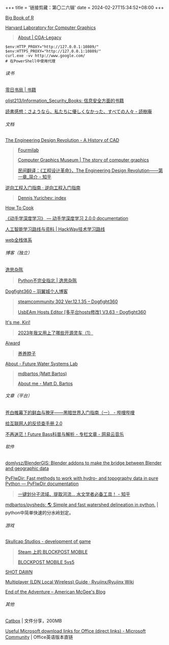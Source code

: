 +++
title = '链接剪藏：第〇二六辑'
date = 2024-02-27T15:34:52+08:00
+++

[Big Book of R](https://www.bigbookofr.com/)

[Harvard Laboratory for Computer Graphics](https://users.cs.duke.edu/~brd/Historical/hlcg/)

> [About | CGA-Legacy](https://maps.cga.harvard.edu/cga-legacy/about/)

```shell
$env:HTTP_PROXY="http://127.0.0.1:10809/"
$env:HTTPS_PROXY="http://127.0.0.1:10809/"
curl.exe -vv http://www.google.com/
# 在PowerShell中使用代理
```

<!--more-->

###### 读书

[零日书局 | 书籍](http://book.0day.studio/)

[olist213/Information_Security_Books: 信息安全方面的书籍](https://github.com/olist213/Information_Security_Books)

[読書感想：さようなら、私たちに優しくなかった、すべての人々 - 読樹庵](https://yuukimasiro.hatenablog.com/entry/2023/08/19/223810)

###### 文档

[The Engineering Design Revolution - A History of CAD](https://www.shapr3d.com/blog/history-of-cad)

> [Fourmilab](https://www.fourmilab.ch/)
>
> [Computer Graphics Museum | The story of computer graphics](https://computergraphicsmuseum.org/)
> 
> [民间翻译：《工程设计革命》，The Engineering Design Revolution——第一章_简介 - 知乎](https://zhuanlan.zhihu.com/p/463430161)

[逆向工程入门指南 · 逆向工程入门指南](https://wizardforcel.gitbooks.io/re-for-beginners/content/)

> [Dennis Yurichev: index](https://yurichev.com/)

[How To Cook](https://cook.aiurs.co/)

[《动手学深度学习》 — 动手学深度学习 2.0.0 documentation](https://zh.d2l.ai/)

[人工智能学习路线与资料 | HackWay技术学习路线](https://hackway.org/docs/ai/intro)

[web全栈体系](https://js.youliaowu.com/)

###### 博客（独立）

[逸思杂陈](https://blog.ponder.work/)

> [Python不完全指北 | 逸思杂陈](https://blog.ponder.work/2018/03/31/python-learning-guide/)

[Dogfight360 – 羽翼城个人博客](https://www.dogfight360.com/blog/)

> [steamcommunity 302 Ver.12.1.35 – Dogfight360](https://www.dogfight360.com/blog/686/)
>
> [UsbEAm Hosts Editor [多平台hosts修改] V3.63 – Dogfight360](https://www.dogfight360.com/blog/475/)

[It's me, Kiri!](https://kirikira.moe/)

> [2023年我又用上了哪些开源灵车（1）](https://kirikira.moe/post/48/)

[Aiward](https://aiward.rest/)

> [养养脖子](https://bozi.aiward.rest/)

[About - Future Water Systems Lab](https://future-water.org/)

> [mdbartos (Matt Bartos)](https://github.com/mdbartos)
>
> [About me - Matt D. Bartos](https://mattbartos.com/)

###### 文章（平台）

[苍白帷幕下的鲜血与獠牙——黑暗世界入门指南（一） - 哔哩哔哩](https://www.bilibili.com/read/cv8380171/)

[给互联网人的反侦查手册 2.0](https://mp.weixin.qq.com/s/uD2zSknYSgNpikFd9FaF4g)

[不再迷茫！Future Bass科普与解析 - 专栏文章 - 网易云音乐](https://music.163.com/#/topic?id=18420066)

###### 软件

[domlysz/BlenderGIS: Blender addons to make the bridge between Blender and geographic data](https://github.com/domlysz/BlenderGIS)

[PyFlwDir: Fast methods to work with hydro- and topography data in pure Python — PyFlwDir documentation](https://deltares.github.io/pyflwdir/latest/)

> [一键划分子流域、提取河流... 水文学者必备工具！ - 知乎](https://zhuanlan.zhihu.com/p/654653072)

[mdbartos/pysheds: :earth_americas: Simple and fast watershed delineation in python.](https://github.com/mdbartos/pysheds) | python中简单快速的分水岭划定。

###### 游戏

[Skullcap Studios - development of game](https://www.skullcapstudios.com/)

> [Steam 上的 BLOCKPOST MOBILE](https://store.steampowered.com/app/1679010/BLOCKPOST_MOBILE/)
>
> [BLOCKPOST MOBILE 5vs5](https://shop.playblockpost.com/)

[SHOT DAWN](http://www.dcngame.com/)

[Multiplayer (LDN Local Wireless) Guide · Ryujinx/Ryujinx Wiki](https://github.com/Ryujinx/Ryujinx/wiki/Multiplayer-%28LDN-Local-Wireless%29-Guide)

[End of the Adventure – American McGee's Blog](https://www.americanmcgee.com/2023/04/07/end-of-the-adventure/)

###### 其他

[Catbox](https://catbox.moe/) | 文件分享，200MB

[Useful Microsoft download links for Office (direct links) - Microsoft Community](https://answers.microsoft.com/en-us/msoffice/forum/all/useful-microsoft-download-links-for-office-direct/7bcaa971-9493-44b6-a1ba-0db4c6957c47) | Office英语版本直链

